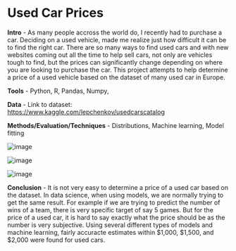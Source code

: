 # Used Car Prices

**Intro** - As many people accross the world do, I recently had to purchase a car. Deciding on a used vehicle, made me realize just how difficult it can be to find the right car. There are so many ways to find used cars and with new websites coming out all the time to help sell cars, not only are vehicles tough to find, but the prices can significantly change depending on where you are looking to purchase the car. This project attempts to help determine a price of a used vehicle based on the dataset of many used car in Europe.

**Tools** - Python, R, Pandas, Numpy,

**Data** - Link to dataset: https://www.kaggle.com/lepchenkov/usedcarscatalog

**Methods/Evaluation/Techniques** - Distributions, Machine learning, Model fitting

![image](https://user-images.githubusercontent.com/48418677/112764028-d7b90e00-8fd4-11eb-81ff-d0c4254e00e8.png)

![image](https://user-images.githubusercontent.com/48418677/112764428-77c36700-8fd6-11eb-84dd-e0e99835a379.png)

![image](https://user-images.githubusercontent.com/48418677/112764694-d89f6f00-8fd7-11eb-9e18-97046ce07fb5.png)

**Conclusion** - It is not very easy to determine a price of a used car based on the dataset. In data science, when using models, we are normally trying to get the same result. For example if we are trying to predict the number of wins of a team, there is very specific target of say 5 games. But for the price of a used car, it is hard to say exactly what the price should be as the number is very subjective. Using several different types of models and machine learning, fairly accuracte estimates within $1,000, $1,500, and $2,000 were found for used cars. 
